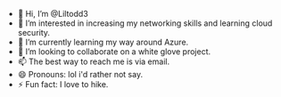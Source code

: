 - 👋 Hi, I’m @Liltodd3
- 👀 I’m interested in increasing my networking skills and learning cloud security. 
- 🌱 I’m currently learning my way around Azure.
- 💞️ I’m looking to collaborate on a white glove project.
- 📫 The best way to reach me is via email. 
- 😄 Pronouns: lol i'd rather not say.
- ⚡ Fun fact: I love to hike. 

<!---
Liltodd3/Liltodd3 is a ✨ special ✨ repository because its `README.md` (this file) appears on your GitHub profile.
You can click the Preview link to take a look at your changes.
--->
